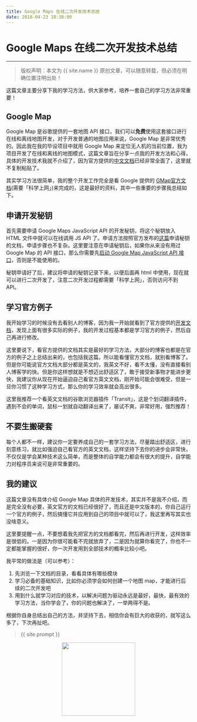 ```yaml
---
title: Google Maps 在线二次开发技术总结
date: 2018-04-23 18:30:00
---
```


# Google Maps 在线二次开发技术总结
***
> 版权声明：本文为 {{ site.name }} 原创文章，可以随意转载，但必须在明确位置注明出处！


这篇文章主要分享下我的学习方法，供大家参考，培养一套自己的学习方法非常重要！

## Google Map
Google Map 是谷歌提供的一套地图 API 接口，我们可以**免费**使用这套接口进行在线和离线地图开发，对于开发普通的地图应用来说，Google Map 是非常优秀的。因此我在我的毕设项目中就用 Google Map 来定位无人机的当前位置，我为项目开发了在线和离线的地图模式，这篇文章旨在分享一点我的开发方法和心得，具体的开发技术我就不介绍了，因为官方提供的[中文文档](https://developers.google.com/maps/documentation/javascript/)已经非常全面了，这里就不复制粘贴了。

其实学习方法很简单，我的整个开发工作完全是看 Google 提供的 [GMap官方文档](https://developers.google.com/maps/documentation/javascript/)(需要「科学上网」)来完成的，这是最好的资料，其中一些重要的步骤我总结如下。

## 申请开发秘钥
首先需要申请 Google Maps JavaScript API 的开发秘钥，将这个秘钥放入 HTML 文件中就可以在线调用 JS API 了。申请方法按照官方发布的[这篇](https://developers.google.com/maps/documentation/javascript/get-api-key)申请秘钥的文档，申请步骤也不复杂。这里要注意在申请秘钥后，如果你从来没有用过 Google Map 的 API 接口，那么你需要先[启动 Google Map JavaScript API 接口](https://console.developers.google.com/apis/library/maps-backend.googleapis.com/?id=fd73ab50-9916-4cde-a0f6-dc8be0a0d425&project=q3dgroundstation&folder&organizationId)，否则是不能使用的。

秘钥申请好了后，建议将申请的秘钥记录下来，以便后面再 html 中使用，现在就可以进行二次开发了，注意二次开发过程都需要「科学上网」，否则访问不到 API。

## 学习官方例子
我开始学习的时候没有去看别人的博客，因为我一开始就看到了官方提供的[开发文档](https://developers.google.com/maps/documentation/javascript/tutorial)，发现上面有很多实际的例子，我的开发过程基本都是学习官方的例子，然后自己再进行修改。

这里要说下，看官方提供的文档其实是最好的学习方法，大部分的博客也都是在官方的例子之上总结出来的，也包括我这篇。所以能看懂官方文档，就别看博客了。但是你可能说官方文档大部分都是英文的，我英文不好，看不太懂，没有直接看别人博客学的快。但是你这样想就是不想迈出舒适区了，敢于接受新事物才能进步更快，我建议你从现在开始逼迫自己看官方英文文档，刚开始可能会很难受，但是一旦你习惯了这种学习方式，那么你的学习效率就会高出很多。

这里我推荐一个看英文文档的谷歌浏览器插件「Translt」，这是个划词翻译插件，遇到不会的单词，鼠标一划就自动翻译出来了，屡试不爽，非常好用，强烈推荐！

## 不要生搬硬套
每个人都不一样，建议你一定要养成自己的一套学习方法，尽量踏出舒适区，进行刻意练习，就比如强迫自己看官方的英文文档，这样坚持下去你的进步会非常快，不仅仅是学会某种技术这么简单，而是整体的自学能力都会有很大的提升，自学能力对程序员来说可是非常重要的。

## 我的建议
这篇文章没有具体介绍 Google Map 具体的开发技术，其实并不是我不介绍，而是完全没有必要，英文官方的文档已经很好了，而且还是中文版本的，你自己运行一个官方的例子，然后搞懂它并应用到自己的项目中就可以了，我这里再写其实也没啥意义。

这里要提醒一点，不要想着我先把官方的文档都看完，然后再进行开发，这样效率是很低的。一是因为你很可能看不完就放弃了，二是因为就算你看完了，你也不一定都能掌握的很好，你一次开发用到全部技术的概率比较小吧。

我平常的做法是（可以参考）：
1. 先浏览一下文档的目录，看看具体有哪些模块
2. 学习必备的基础知识，比如你必须学会如何创建一个地图 map，才能进行后续的二次开发吧
3. 用到什么就学习对应的技术，以解决问题为驱动永远是最好，最快，最有效的学习方法，当你学会了，你的问题也解决了，一举两得不是。

根据你自身总结出自己的方法，并坚持下去，相信你会有巨大的收获的，就写这么多了，下次再扯吧。

> {{ site.prompt }}

<div  align="center">
<img src="http://cdeveloper.cn/images/wechart.jpg" width = "200" height = "200"/>
